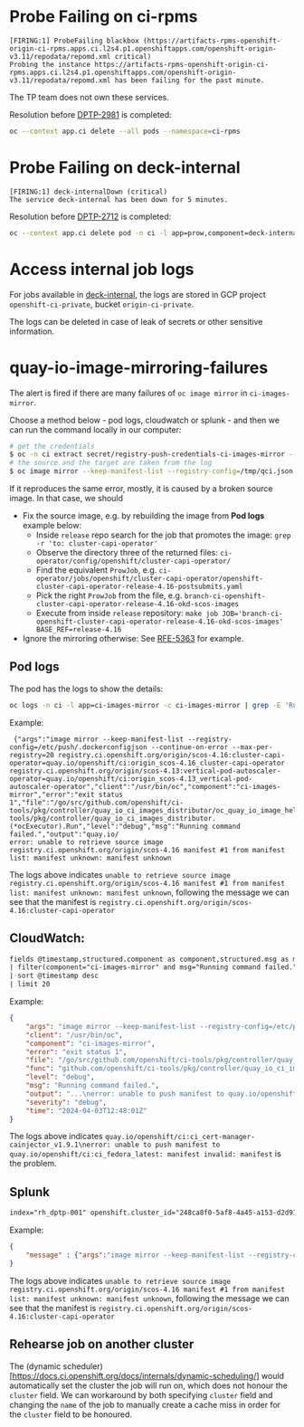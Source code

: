 Probe Failing on ci-rpms
========================

```
[FIRING:1] ProbeFailing blackbox (https://artifacts-rpms-openshift-origin-ci-rpms.apps.ci.l2s4.p1.openshiftapps.com/openshift-origin-v3.11/repodata/repomd.xml critical)
Probing the instance https://artifacts-rpms-openshift-origin-ci-rpms.apps.ci.l2s4.p1.openshiftapps.com/openshift-origin-v3.11/repodata/repomd.xml has been failing for the past minute.
```

The TP team does not own these services.

Resolution before [DPTP-2981](https://issues.redhat.com/browse/DPTP-2981) is completed:

```bash
oc --context app.ci delete --all pods --namespace=ci-rpms
```

Probe Failing on deck-internal
==============================

```
[FIRING:1] deck-internalDown (critical)
The service deck-internal has been down for 5 minutes.
```

Resolution before [DPTP-2712](https://issues.redhat.com/browse/DPTP-2712) is completed:

```bash
oc --context app.ci delete pod -n ci -l app=prow,component=deck-internal
```

Access internal job logs
========================

For jobs available in [deck-internal](https://deck-internal-ci.apps.ci.l2s4.p1.openshiftapps.com/), the logs are stored in GCP project `openshift-ci-private`, bucket `origin-ci-private`.

The logs can be deleted in case of leak of secrets or other sensitive information.

quay-io-image-mirroring-failures
================================

The alert is fired if there are many failures of `oc image mirror` in `ci-images-mirror`.

Choose a method below - pod logs, cloudwatch or splunk - and then we can run the command locally in our computer:

```bash
# get the credentials
$ oc -n ci extract secret/registry-push-credentials-ci-images-mirror --to=- --keys .dockerconfigjson | jq > /tmp/qci.json
# the source and the target are taken from the log
$ oc image mirror --keep-manifest-list --registry-config=/tmp/qci.json --continue-on-error registry.ci.openshift.org/origin/scos-4.16:cluster-capi-operator=quay.io/openshift/ci:origin_scos-4.16_cluster-capi-operator
```

If it reproduces the same error, mostly, it is caused by a broken source image. In that case, we should
- Fix the source image, e.g. by rebuilding the image from **Pod logs** example below:
  - Inside `release` repo search for the job that promotes the image: `grep -r 'to: cluster-capi-operator'`
  - Observe the directory three of the returned files: `ci-operator/config/openshift/cluster-capi-operator/`
  - Find the equivalent `ProwJob`, e.g. `ci-operator/jobs/openshift/cluster-capi-operator/openshift-cluster-capi-operator-release-4.16-postsubmits.yaml`
  - Pick the right `ProwJob` from the file, e.g. `branch-ci-openshift-cluster-capi-operator-release-4.16-okd-scos-images`
  - Execute from inside `release` repository: `make job JOB='branch-ci-openshift-cluster-capi-operator-release-4.16-okd-scos-images' BASE_REF=release-4.16`
- Ignore the mirroring otherwise: See [RFE-5363](https://issues.redhat.com/browse/) for example.


Pod logs
--------

The pod has the logs to show the details:

```bash
oc logs -n ci -l app=ci-images-mirror -c ci-images-mirror | grep -E 'Running command failed|manifest unknown'
```

Example:

```
 {"args":"image mirror --keep-manifest-list --registry-config=/etc/push/.dockerconfigjson --continue-on-error --max-per-registry=20 registry.ci.openshift.org/origin/scos-4.16:cluster-capi-operator=quay.io/openshift/ci:origin_scos-4.16_cluster-capi-operator registry.ci.openshift.org/origin/scos-4.13:vertical-pod-autoscaler-operator=quay.io/openshift/ci:origin_scos-4.13_vertical-pod-autoscaler-operator","client":"/usr/bin/oc","component":"ci-images-mirror","error":"exit status 1","file":"/go/src/github.com/openshift/ci-tools/pkg/controller/quay_io_ci_images_distributor/oc_quay_io_image_helper.go:49","func":"github.com/openshift/ci-tools/pkg/controller/quay_io_ci_images_distributor.(*ocExecutor).Run","level":"debug","msg":"Running command failed.","output":"quay.io/
error: unable to retrieve source image registry.ci.openshift.org/origin/scos-4.16 manifest #1 from manifest list: manifest unknown: manifest unknown
```

The logs above indicates `unable to retrieve source image registry.ci.openshift.org/origin/scos-4.16 manifest #1 from manifest list: manifest unknown: manifest unknown`, following the message we can see that the manifest is `registry.ci.openshift.org/origin/scos-4.16:cluster-capi-operator`

CloudWatch:
-----------

```txt
fields @timestamp,structured.component as component,structured.msg as msg,structured.args as args, @message, @logStream, @log
| filter(component="ci-images-mirror" and msg="Running command failed." and (args like /image mirror.*/))
| sort @timestamp desc 
| limit 20
```

Example: 

```json
{
    "args": "image mirror --keep-manifest-list --registry-config=/etc/push/.dockerconfigjson --continue-on-error=true --max-per-registry=20 --dry-run=false quay.io/jetstack/cert-manager-webhook:v1.11.4=quay.io/openshift/ci:ci_cert-manager-webhook_v1.11.4 quay.io/app-sre/boilerplate:image-v2.0.1=quay.io/openshift/ci:openshift_boilerplate_image-v2.0.1 quay.io/jetstack/cert-manager-cainjector:v1.9.1=quay.io/openshift/ci:ci_cert-manager-cainjector_v1.9.1 registry.access.redhat.com/ubi8/ubi-minimal:latest=quay.io/openshift/ci:origin_ubi-minimal_8 quay.io/apicurio/apicurio-ci-tools:interop=quay.io/openshift/ci:ci_apicurio-ci-tools_interop quay.io/edge-infrastructure/assisted-service-index:ocm-2.6=quay.io/openshift/ci:edge-infrastructure_assisted-service-index_ocm-2.6 quay.io/cvpops/operator-scorecard:v8=quay.io/openshift/ci:ci_cvp-operator-scorecard_v8 registry.fedoraproject.org/fedora:latest=quay.io/openshift/ci:ci_fedora_latest quay.io/redhatqe/insights-operator-tests:latest=quay.io/openshift/ci:ci_insights-operator-tests_latest quay.io/app-sre/boilerplate:image-v0.1.1=quay.io/openshift/ci:openshift_boilerplate_image-v0.1.1",
    "client": "/usr/bin/oc",
    "component": "ci-images-mirror",
    "error": "exit status 1",
    "file": "/go/src/github.com/openshift/ci-tools/pkg/controller/quay_io_ci_images_distributor/oc_quay_io_image_helper.go:49",
    "func": "github.com/openshift/ci-tools/pkg/controller/quay_io_ci_images_distributor.(*ocExecutor).Run",
    "level": "debug",
    "msg": "Running command failed.",
    "output": "...\nerror: unable to push manifest to quay.io/openshift/ci:ci_fedora_latest: manifest invalid: manifest invalid\ninfo: Mirroring completed in 940ms (0B/s)\nerror: one or more errors occurred\n",
    "severity": "debug",
    "time": "2024-04-03T12:48:01Z"
}
```

The logs above indicates `quay.io/openshift/ci:ci_cert-manager-cainjector_v1.9.1\nerror: unable to push manifest to quay.io/openshift/ci:ci_fedora_latest: manifest invalid: manifest` is the problem.

Splunk
------

```txt
index="rh_dptp-001" openshift.cluster_id="248ca8f0-5af8-4a45-a153-d2d9125390dd" kubernetes.namespace_name="ci" kubernetes.labels.app="ci-images-mirror" ("Running command failed")
```

Example:

```json
{
    "message" : {"args":"image mirror --keep-manifest-list --registry-config=/etc/push/.dockerconfigjson --continue-on-error=true --max-per-registry=20 registry.ci.openshift.org/ocp/builder:rhel-9-base-nodejs-openshift-4.19.art-arm64=quay.io/openshift/ci:ocp_builder_rhel-9-base-nodejs-openshift-4.19.art-arm64 registry.ci.openshift.org/origin/scos-4.16:cluster-capi-operator=quay.io/openshift/ci:origin_scos-4.16_cluster-capi-operator registry.ci.openshift.org/origin/scos-4.13:vertical-pod-autoscaler-operator=quay.io/openshift/ci:origin_scos-4.13_vertical-pod-autoscaler-operator","msg":"Running command failed.","output":"...\nerror: unable to retrieve source image registry.ci.openshift.org/origin/scos-4.16 manifest #1 from manifest list: manifest unknown: manifest unknown\n\ninfo: Mirroring completed in 4.54s (0B/s)\nerror: one or more errors occurred\n","severity":"debug","time":"2025-02-12T13:52:27Z"} 
}
```

The logs above indicates `unable to retrieve source image registry.ci.openshift.org/origin/scos-4.16 manifest #1 from manifest list: manifest unknown: manifest unknown`, following the message we can see that the manifest is `registry.ci.openshift.org/origin/scos-4.16:cluster-capi-operator`

## Rehearse job on another cluster
The (dynamic scheduler)[https://docs.ci.openshift.org/docs/internals/dynamic-scheduling/] would automatically set the cluster the job will run on, which does not honour the `cluster` field. We can workaround by both specifying `cluster` field and changing the `name` of the job to manually create a cache miss in order for the `cluster` field to be honoured.
